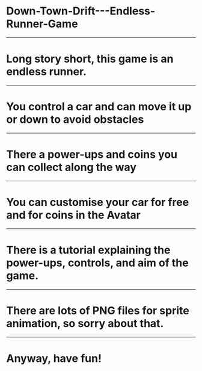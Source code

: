 # Down-Town-Drift---Endless-Runner-Game
---
# Long story short, this game is an endless runner.
---
# You control a car and can move it up or down to avoid obstacles
---
# There a power-ups and coins you can collect along the way
---
# You can customise your car for free and for coins in the Avatar
---
# There is a tutorial explaining the power-ups, controls, and aim of the game.
---
# There are lots of PNG files for sprite animation, so sorry about that.
---
# Anyway, have fun!
